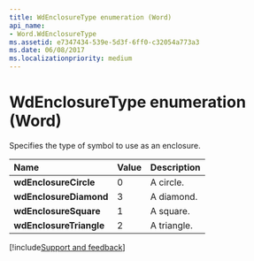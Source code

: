 ```yaml
---
title: WdEnclosureType enumeration (Word)
api_name:
- Word.WdEnclosureType
ms.assetid: e7347434-539e-5d3f-6ff0-c32054a773a3
ms.date: 06/08/2017
ms.localizationpriority: medium
---
```



# WdEnclosureType enumeration (Word)

Specifies the type of symbol to use as an enclosure.



|Name|Value|Description|
|:-----|:-----|:-----|
| **wdEnclosureCircle**|0|A circle.|
| **wdEnclosureDiamond**|3|A diamond.|
| **wdEnclosureSquare**|1|A square.|
| **wdEnclosureTriangle**|2|A triangle.|

[!include[Support and feedback](~/includes/feedback-boilerplate.md)]